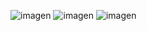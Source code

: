 ![imagen](https://github.com/Ignacio-Rueda/JavaFx/assets/105673585/7df998b4-0aff-4075-9f1b-52d4342a2d7e)
![imagen](https://github.com/Ignacio-Rueda/JavaFx/assets/105673585/a0ed94c6-9709-4051-a886-b47c7f714731)
![imagen](https://github.com/Ignacio-Rueda/JavaFx/assets/105673585/a0139517-9d2e-448f-891d-1838adb0aa47)

